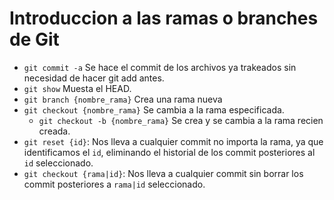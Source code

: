 # Introduccion a las ramas o branches de Git
* `git commit -a` Se hace el commit de los archivos ya trakeados sin necesidad de hacer git add antes.
* `git show` Muesta el HEAD.
* `git branch {nombre_rama}` Crea una rama nueva
* `git checkout {nombre_rama}` Se cambia a la rama especificada.
    * `git checkout -b {nombre_rama}` Se crea y se cambia a la rama recien creada.
* `git reset {id}`: Nos lleva a cualquier commit no importa la rama, ya que identificamos el `id`, eliminando el historial de los commit posteriores al `id` seleccionado.
* `git checkout {rama|id}`: Nos lleva a cualquier commit sin borrar los commit posteriores a `rama|id` seleccionado.